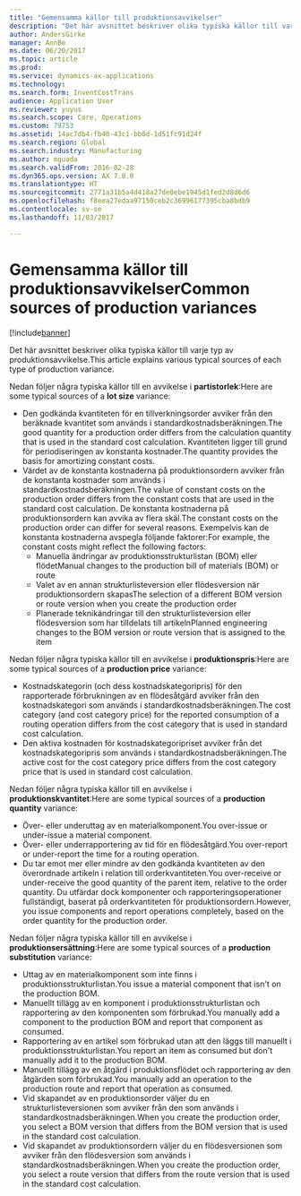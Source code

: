 ```yaml
---
title: "Gemensamma källor till produktionsavvikelser"
description: "Det här avsnittet beskriver olika typiska källor till varje typ av produktionsavvikelse."
author: AndersGirke
manager: AnnBe
ms.date: 06/20/2017
ms.topic: article
ms.prod: 
ms.service: dynamics-ax-applications
ms.technology: 
ms.search.form: InventCostTrans
audience: Application User
ms.reviewer: yuyus
ms.search.scope: Core, Operations
ms.custom: 79753
ms.assetid: 14ac7db4-fb40-43c1-bb0d-1d51fc91d24f
ms.search.region: Global
ms.search.industry: Manufacturing
ms.author: mguada
ms.search.validFrom: 2016-02-28
ms.dyn365.ops.version: AX 7.0.0
ms.translationtype: HT
ms.sourcegitcommit: 2771a31b5a4d418a27de0ebe1945d1fed2d8d6d6
ms.openlocfilehash: f8eea27edaa97150ceb2c36996177395cba8bdb9
ms.contentlocale: sv-se
ms.lasthandoff: 11/03/2017

---
```


# <a name="common-sources-of-production-variances"></a><span data-ttu-id="638a0-103">Gemensamma källor till produktionsavvikelser</span><span class="sxs-lookup"><span data-stu-id="638a0-103">Common sources of production variances</span></span>

[!include[banner](../includes/banner.md)]


<span data-ttu-id="638a0-104">Det här avsnittet beskriver olika typiska källor till varje typ av produktionsavvikelse.</span><span class="sxs-lookup"><span data-stu-id="638a0-104">This article explains various typical sources of each type of production variance.</span></span> 

<span data-ttu-id="638a0-105">Nedan följer några typiska källor till en avvikelse i **partistorlek**:</span><span class="sxs-lookup"><span data-stu-id="638a0-105">Here are some typical sources of a **lot size** variance:</span></span>

-   <span data-ttu-id="638a0-106">Den godkända kvantiteten för en tillverkningsorder avviker från den beräknade kvantitet som används i standardkostnadsberäkningen.</span><span class="sxs-lookup"><span data-stu-id="638a0-106">The good quantity for a production order differs from the calculation quantity that is used in the standard cost calculation.</span></span> <span data-ttu-id="638a0-107">Kvantiteten ligger till grund för periodiseringen av konstanta kostnader.</span><span class="sxs-lookup"><span data-stu-id="638a0-107">The quantity provides the basis for amortizing constant costs.</span></span>
-   <span data-ttu-id="638a0-108">Värdet av de konstanta kostnaderna på produktionsordern avviker från de konstanta kostnader som används i standardkostnadsberäkningen.</span><span class="sxs-lookup"><span data-stu-id="638a0-108">The value of constant costs on the production order differs from the constant costs that are used in the standard cost calculation.</span></span> <span data-ttu-id="638a0-109">De konstanta kostnaderna på produktionsordern kan avvika av flera skäl.</span><span class="sxs-lookup"><span data-stu-id="638a0-109">The constant costs on the production order can differ for several reasons.</span></span> <span data-ttu-id="638a0-110">Exempelvis kan de konstanta kostnaderna avspegla följande faktorer:</span><span class="sxs-lookup"><span data-stu-id="638a0-110">For example, the constant costs might reflect the following factors:</span></span>
    -   <span data-ttu-id="638a0-111">Manuella ändringar av produktionsstrukturlistan (BOM) eller flödet</span><span class="sxs-lookup"><span data-stu-id="638a0-111">Manual changes to the production bill of materials (BOM) or route</span></span>
    -   <span data-ttu-id="638a0-112">Valet av en annan strukturlisteversion eller flödesversion när produktionsordern skapas</span><span class="sxs-lookup"><span data-stu-id="638a0-112">The selection of a different BOM version or route version when you create the production order</span></span>
    -   <span data-ttu-id="638a0-113">Planerade teknikändringar till den strukturlisteversion eller flödesversion som har tilldelats till artikeln</span><span class="sxs-lookup"><span data-stu-id="638a0-113">Planned engineering changes to the BOM version or route version that is assigned to the item</span></span>

<span data-ttu-id="638a0-114">Nedan följer några typiska källor till en avvikelse i **produktionspris**:</span><span class="sxs-lookup"><span data-stu-id="638a0-114">Here are some typical sources of a **production price** variance:</span></span>

-   <span data-ttu-id="638a0-115">Kostnadskategorin (och dess kostnadskategoripris) för den rapporterade förbrukningen av en flödesåtgärd avviker från den kostnadskategori som används i standardkostnadsberäkningen.</span><span class="sxs-lookup"><span data-stu-id="638a0-115">The cost category (and cost category price) for the reported consumption of a routing operation differs from the cost category that is used in standard cost calculation.</span></span>
-   <span data-ttu-id="638a0-116">Den aktiva kostnaden för kostnadskategoripriset avviker från det kostnadskategoripris som används i standardkostnadsberäkningen.</span><span class="sxs-lookup"><span data-stu-id="638a0-116">The active cost for the cost category price differs from the cost category price that is used in standard cost calculation.</span></span>

<span data-ttu-id="638a0-117">Nedan följer några typiska källor till en avvikelse i **produktionskvantitet**:</span><span class="sxs-lookup"><span data-stu-id="638a0-117">Here are some typical sources of a **production quantity** variance:</span></span>

-   <span data-ttu-id="638a0-118">Över- eller underuttag av en materialkomponent.</span><span class="sxs-lookup"><span data-stu-id="638a0-118">You over-issue or under-issue a material component.</span></span>
-   <span data-ttu-id="638a0-119">Över- eller underrapportering av tid för en flödesåtgärd.</span><span class="sxs-lookup"><span data-stu-id="638a0-119">You over-report or under-report the time for a routing operation.</span></span>
-   <span data-ttu-id="638a0-120">Du tar emot mer eller mindre av den godkända kvantiteten av den överordnade artikeln i relation till orderkvantiteten.</span><span class="sxs-lookup"><span data-stu-id="638a0-120">You over-receive or under-receive the good quantity of the parent item, relative to the order quantity.</span></span> <span data-ttu-id="638a0-121">Du utfärdar dock komponenter och rapporteringsoperationer fullständigt, baserat på orderkvantiteten för produktionsordern.</span><span class="sxs-lookup"><span data-stu-id="638a0-121">However, you issue components and report operations completely, based on the order quantity for the production order.</span></span>

<span data-ttu-id="638a0-122">Nedan följer några typiska källor till en avvikelse i **produktionsersättning**:</span><span class="sxs-lookup"><span data-stu-id="638a0-122">Here are some typical sources of a **production substitution** variance:</span></span>

-   <span data-ttu-id="638a0-123">Uttag av en materialkomponent som inte finns i produktionsstrukturlistan.</span><span class="sxs-lookup"><span data-stu-id="638a0-123">You issue a material component that isn't on the production BOM.</span></span>
-   <span data-ttu-id="638a0-124">Manuellt tillägg av en komponent i produktionsstrukturlistan och rapportering av den komponenten som förbrukad.</span><span class="sxs-lookup"><span data-stu-id="638a0-124">You manually add a component to the production BOM and report that component as consumed.</span></span>
-   <span data-ttu-id="638a0-125">Rapportering av en artikel som förbrukad utan att den läggs till manuellt i produktionsstrukturlistan.</span><span class="sxs-lookup"><span data-stu-id="638a0-125">You report an item as consumed but don't manually add it to the production BOM.</span></span>
-   <span data-ttu-id="638a0-126">Manuellt tillägg av en åtgärd i produktionsflödet och rapportering av den åtgärden som förbrukad.</span><span class="sxs-lookup"><span data-stu-id="638a0-126">You manually add an operation to the production route and report that operation as consumed.</span></span>
-   <span data-ttu-id="638a0-127">Vid skapandet av en produktionsorder väljer du en strukturlisteversionen som avviker från den som används i standardkostnadsberäkningen.</span><span class="sxs-lookup"><span data-stu-id="638a0-127">When you create the production order, you select a BOM version that differs from the BOM version that is used in the standard cost calculation.</span></span>
-   <span data-ttu-id="638a0-128">Vid skapandet av produktionsordern väljer du en flödesversionen som avviker från den flödesversion som används i standardkostnadsberäkningen.</span><span class="sxs-lookup"><span data-stu-id="638a0-128">When you create the production order, you select a route version that differs from the route version that is used in the standard cost calculation.</span></span>






